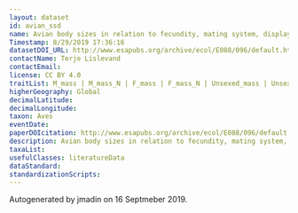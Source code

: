 ```yaml
---
layout: dataset
id: avian_ssd
name: Avian body sizes in relation to fecundity, mating system, display behavior, and resource sharing
Timestamp: 8/29/2019 17:36:16
datasetDOI_URL: http://www.esapubs.org/archive/ecol/E088/096/default.htm
contactName: Terje Lislevand
contactEmail: 
license: CC BY 4.0
traitList: M_mass | M_mass_N | F_mass | F_mass_N | Unsexed_mass | Unsexed_mass_N | M_wing | M_wing_N | F_wing | F_wing_N | Unsexed_wing | Unsexed_wing_N | M_tarsus | M_tarsus_N | F_tarsus | F_tarsus_N | Unsexed_tarsus | Unsexed_tarsus_N | M_bill | M_bill_N | F_bill | F_bill_N | Unsexed_bill | Unsexed_bill_N | M_tail  | M_tail_N | F_tail | F_tail_N | Unsexed_tail  | Unsexed_tail_N | Clutch_size | Egg_mass | Mating_System | Display | Resource
higherGeography: Global
decimalLatitude: 
decimalLongitude: 
taxon: Aves
eventDate: 
paperDOIcitation: http://www.esapubs.org/archive/ecol/E088/096/default.htm
description: Avian body sizes in relation to fecundity, mating system, display behavior, and resource sharing
taxaList: 
usefulClasses: literatureData
dataStandard: 
standardizationScripts: 
---
```


Autogenerated by jmadin on 16 Septmeber 2019.

